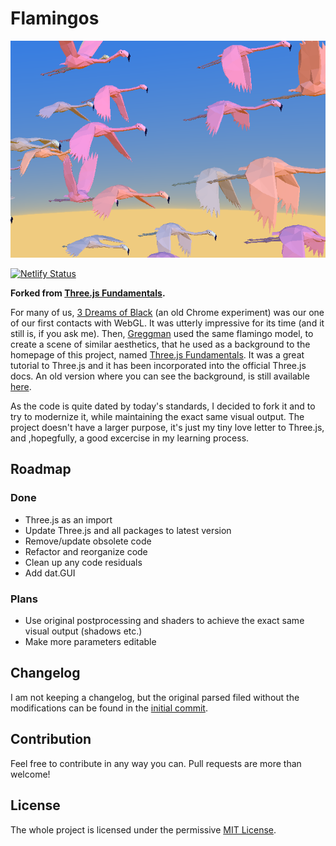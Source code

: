 # Flamingos

![Flamingos screenshot](/screenshots/screenshot.png)

[![Netlify Status](https://api.netlify.com/api/v1/badges/4eef9325-8abf-4f75-944d-06026e1fdbcb/deploy-status)](https://app.netlify.com/sites/flamingos/deploys)

**Forked from [Three.js Fundamentals](https://github.com/gfxfundamentals/threejsfundamentals).**

For many of us, [3 Dreams of Black](https://experiments.withgoogle.com/3-dreams-of-black) (an old Chrome experiment) was our one of our first contacts with WebGL. It was utterly impressive for its time (and it still is, if you ask me). Then, [Greggman](https://github.com/greggman) used the same flamingo model, to create a scene of similar aesthetics, that he used as a background to the homepage of this project, named [Three.js Fundamentals](https://github.com/gfxfundamentals/threejsfundamentals). It was a great tutorial to Three.js and it has been incorporated into the official Three.js docs. An old version where you can see the background, is still available [here](https://r105.threejsfundamentals.org/threejs/background.html).

As the code is quite dated by today's standards, I decided to fork it and to try to modernize it, while maintaining the exact same visual output. The project doesn't have a larger purpose, it's just my tiny love letter to Three.js, and ,hopegfully, a good excercise in my learning process.

## Roadmap
### Done
* Three.js as an import
* Update Three.js and all packages to latest version
* Remove/update obsolete code
* Refactor and reorganize code
* Clean up any code residuals
* Add dat.GUI

### Plans
* Use original postprocessing and shaders to achieve the exact same visual output (shadows etc.)
* Make more parameters editable

## Changelog
I am not keeping a changelog, but the original parsed filed without the modifications can be found in the [initial commit](https://github.com/michaelkolesidis/flamingos/commit/006643c55f2699b36405107fca0e48efa25f5877).

## Contribution
Feel free to contribute in any way you can. Pull requests are more than welcome! 

## License
The whole project is licensed under the permissive [MIT License](https://opensource.org/licenses/MIT).
